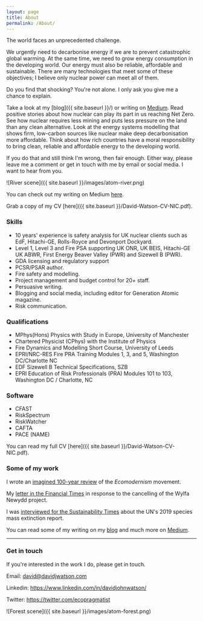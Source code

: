 ```yaml
---
layout: page
title: About
permalink: /About/
---
```


The world faces an unprecedented challenge. 

We urgently need to decarbonise energy if we are to prevent catastrophic global warming. At the same time, we need to grow energy consumption in the developing world. Our energy must also be reliable, affordable and sustainable. There are many technologies that meet some of these objectives; I believe only nuclear power can meet all of them. 

Do you find that shocking? You're not alone. I only ask you give me a chance to explain. 

Take a look at my [blog]({{ site.baseurl }}/) or writing on [Medium](https://medium.com/@DavidWatsonBlog). Read positive stories about how nuclear can play its part in us reaching Net Zero. See how nuclear requires less mining and puts less pressure on the land than any clean alternative. Look at the energy systems modelling that shows firm, low-carbon sources like nuclear make deep decarbonisation more affordable. Think about how rich countries have a moral responsibility to bring clean, reliable and affordable energy to the developing world. 

If you do that and still think I'm wrong, then fair enough. Either way, please leave me a comment or get in touch with me by email or social media. I want to hear from you.

![River scene]({{ site.baseurl }}/images/atom-river.png)

You can check out my writing on Medium [here](https://medium.com/@DavidWatsonBlog).

Grab a copy of my CV [here]({{ site.baseurl }}/David-Watson-CV-NIC.pdf).

### Skills

* 10 years' experience is safety analysis for UK nuclear clients such as EdF, Hitachi-GE, Rolls-Royce and Devonport Dockyard.
* Level 1, Level 3 and Fire PSA supporting UK ONR, UK BEIS, Hitachi-GE UK ABWR, First Energy Beaver Valley (PWR) and Sizewell B (PWR). 
* GDA licensing and regulatory support
* PCSR/PSAR author. 
* Fire safety and modelling.
* Project management and budget control for 20+ staff.
* Persuasive writing.
* Blogging and social media, including editor for Generation Atomic magazine.
* Risk communication.

### Qualifications

* MPhys(Hons) Physics with Study in Europe, University of Manchester
* Chartered Physicist (CPhys) with the Institute of Physics
* Fire Dynamics and Modelling Short Course, University of Leeds
* EPRI/NRC-RES Fire PRA Training Modules 1, 3, and 5, Washington DC/Charlotte NC
* EDF Sizewell B Technical Specifications, SZB
* EPRI Education of Risk Professionals (PRA) Modules 101 to 103, Washington DC / Charlotte, NC

### Software
* CFAST
* RiskSpectrum
* RiskWatcher
* CAFTA
* PACE (NAME)

You can read my full CV [here]({{ site.baseurl }}/David-Watson-CV-NIC.pdf).

### Some of my work

I wrote an [imagined 100-year review](https://medium.com/generation-atomic/2115-a-100-year-review-of-ecomodernism-43779c8f5d14) of the *Ecomodernism* movement.

My [letter in the Financial Times](https://www.ft.com/content/c68c8538-1a71-11e9-9e64-d150b3105d21) in response to the cancelling of the Wylfa Newydd project.

I was [interviewed for the Sustainability Times](https://www.sustainability-times.com/environmental-protection/un-mass-extinction-report-highlights-urgency-of-decarbonization/) about the UN's 2019 species mass extinction report.

You can read some of my writing on my [blog](http://davidjwatson.com/) and much more on [Medium](https://medium.com/@DavidWatsonBlog).

----

### Get in touch

If you're interested in the work I do, please get in touch.

Email: [david@davidjwatson.com](mailto:david@davidjwatson.com)

Linkedin: <https://www.linkedin.com/in/davidjohnwatson/>

Twitter: <https://twitter.com/ecopragmatist>

![Forest scene]({{ site.baseurl }}/images/atom-forest.png)
